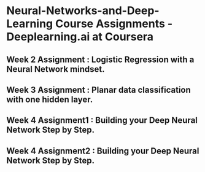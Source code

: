# Neural-Networks-and-Deep-Learning Course Assignments - Deeplearning.ai at Coursera
## Week 2 Assignment : Logistic Regression with a Neural Network mindset.
## Week 3 Assignment : Planar data classification with one hidden layer.
## Week 4 Assignment1 : Building your Deep Neural Network Step by Step.
## Week 4 Assignment2 : Building your Deep Neural Network Step by Step.
